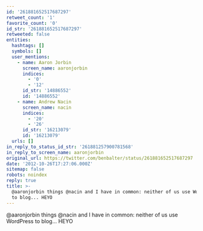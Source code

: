 ```yaml
---
id: '261881652517687297'
retweet_count: '1'
favorite_count: '0'
id_str: '261881652517687297'
retweeted: false
entities:
  hashtags: []
  symbols: []
  user_mentions:
    - name: Aaron Jorbin
      screen_name: aaronjorbin
      indices:
        - '0'
        - '12'
      id_str: '14886552'
      id: '14886552'
    - name: Andrew Nacin
      screen_name: nacin
      indices:
        - '20'
        - '26'
      id_str: '16213079'
      id: '16213079'
  urls: []
in_reply_to_status_id_str: '261881257900781568'
in_reply_to_screen_name: aaronjorbin
original_url: https://twitter.com/benbalter/status/261881652517687297
date: '2012-10-26T17:27:06.000Z'
sitemap: false
robots: noindex
reply: true
title: >-
  @aaronjorbin things @nacin and I have in common: neither of us use WordPress
  to blog... HEYO
---
```


@aaronjorbin things @nacin and I have in common: neither of us use WordPress to blog... HEYO
